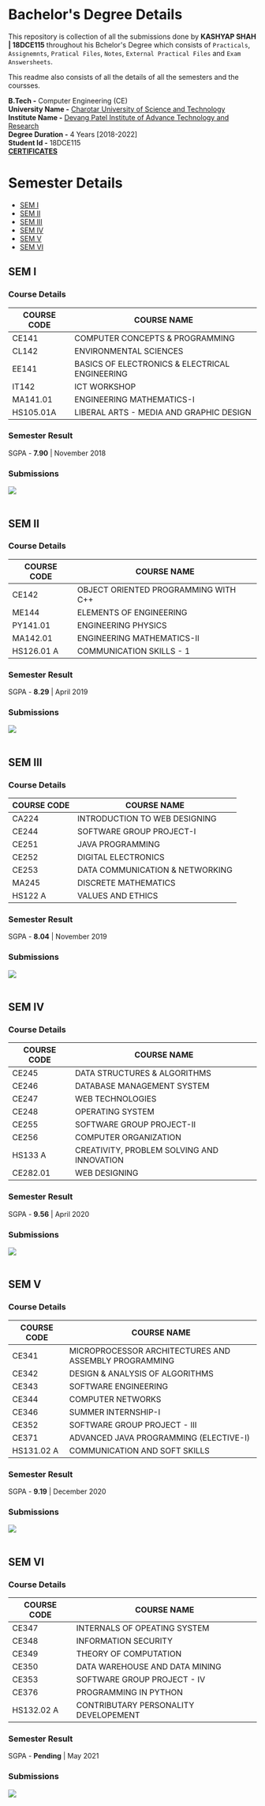 # Bachelor's Degree Details

This repository is collection of all the submissions done by **KASHYAP SHAH | 18DCE115** throughout his Bchelor's Degree which consists of ``Practicals``, ``Assignemnts``, ``Pratical Files``, ``Notes``, ``External Practical Files`` and ``Exam Answersheets``.

This readme also consists of all the details of all the semesters and the coursses. 

**B.Tech -** Computer Engineering (CE) <br>
**University Name -** [Charotar University of Science and Technology](https://www.charusat.ac.in/) <br>
**Institute Name -** [Devang Patel Institute of Advance Technology and Research](https://www.charusat.ac.in/depstar/) <br>
**Degree Duration -** 4 Years [2018-2022] <br>
**Student Id -** 18DCE115 <br>
**[CERTIFICATES](https://github.com/kashyap-shah/College-Documents/tree/main/Certificates)**

# Semester Details
- [SEM I](https://github.com/kashyap-shah/College-Documents#sem-i)
- [SEM II](https://github.com/kashyap-shah/College-Documents#sem-ii)
- [SEM III](https://github.com/kashyap-shah/College-Documents#sem-iii)
- [SEM IV](https://github.com/kashyap-shah/College-Documents#sem-iv)
- [SEM V](https://github.com/kashyap-shah/College-Documents#sem-v)
- [SEM VI](https://github.com/kashyap-shah/College-Documents#sem-vi)

## SEM I
### Course Details
COURSE CODE | COURSE NAME
------------| -------------
CE141     | COMPUTER CONCEPTS & PROGRAMMING
CL142     | ENVIRONMENTAL SCIENCES
EE141     | BASICS OF ELECTRONICS & ELECTRICAL ENGINEERING
IT142     | ICT WORKSHOP
MA141.01  | ENGINEERING MATHEMATICS-I
HS105.01A | LIBERAL ARTS - MEDIA AND GRAPHIC DESIGN
### Semester Result
SGPA - **7.90** | November 2018
### Submissions
[![](https://img.shields.io/badge/Practical_Files_&_Assignments-Click_Here-%23FF0000.svg?&style=flat&logoColor=white&color=white)](https://github.com/kashyap-shah/College-Documents/tree/main/SEM-I)
<br><br>

## SEM II
### Course Details
COURSE CODE | COURSE NAME
------------| -------------
CE142      | OBJECT ORIENTED PROGRAMMING WITH C++
ME144      | ELEMENTS OF ENGINEERING
PY141.01   | ENGINEERING PHYSICS
MA142.01   | ENGINEERING MATHEMATICS-II
HS126.01 A | COMMUNICATION SKILLS - 1 
### Semester Result
SGPA - **8.29** | April 2019
### Submissions
[![](https://img.shields.io/badge/Practical_Files_&_Assignments-Click_Here-%23FF0000.svg?&style=flat&logoColor=white&color=white)](https://github.com/kashyap-shah/College-Documents/tree/main/SEM-II)
<br><br>

## SEM III
### Course Details
COURSE CODE | COURSE NAME
------------| -------------
CA224   | INTRODUCTION TO WEB DESIGNING
CE244   | SOFTWARE GROUP PROJECT-I
CE251   | JAVA PROGRAMMING
CE252   | DIGITAL ELECTRONICS
CE253   | DATA COMMUNICATION & NETWORKING
MA245   | DISCRETE MATHEMATICS
HS122 A | VALUES AND ETHICS
### Semester Result
SGPA - **8.04** | November 2019
### Submissions
[![](https://img.shields.io/badge/Practical_Files_&_Assignments-Click_Here-%23FF0000.svg?&style=flat&logoColor=white&color=white)](https://github.com/kashyap-shah/College-Documents/tree/main/SEM-III)
<br><br>

## SEM IV
### Course Details
COURSE CODE | COURSE NAME
------------| -------------
CE245    | DATA STRUCTURES & ALGORITHMS
CE246    | DATABASE MANAGEMENT SYSTEM
CE247    | WEB TECHNOLOGIES
CE248    | OPERATING SYSTEM
CE255    | SOFTWARE GROUP PROJECT-II
CE256    | COMPUTER ORGANIZATION
HS133 A  | CREATIVITY, PROBLEM SOLVING AND INNOVATION
CE282.01 | WEB DESIGNING
### Semester Result
SGPA - **9.56** | April 2020
### Submissions
[![](https://img.shields.io/badge/Practical_Files_&_Assignments-Click_Here-%23FF0000.svg?&style=flat&logoColor=white&color=white)](https://github.com/kashyap-shah/College-Documents/tree/main/SEM-IV)
<br><br>

## SEM V
### Course Details
COURSE CODE | COURSE NAME
------------| -------------
CE341      | MICROPROCESSOR ARCHITECTURES AND ASSEMBLY PROGRAMMING
CE342      | DESIGN & ANALYSIS OF ALGORITHMS
CE343      | SOFTWARE ENGINEERING
CE344      | COMPUTER NETWORKS
CE346      | SUMMER INTERNSHIP-I
CE352      | SOFTWARE GROUP PROJECT - III
CE371      | ADVANCED JAVA PROGRAMMING (ELECTIVE-I)
HS131.02 A | COMMUNICATION AND SOFT SKILLS
### Semester Result
SGPA - **9.19** | December 2020
### Submissions
[![](https://img.shields.io/badge/Practical_Files_&_Assignments-Click_Here-%23FF0000.svg?&style=flat&logoColor=white&color=white)](https://github.com/kashyap-shah/College-Documents/tree/main/SEM-V)
<br><br>

## SEM VI
### Course Details
COURSE CODE | COURSE NAME
------------| -------------
CE347      | INTERNALS OF OPEATING SYSTEM
CE348      | INFORMATION SECURITY
CE349      | THEORY OF COMPUTATION
CE350      | DATA WAREHOUSE AND DATA MINING
CE353      | SOFTWARE GROUP PROJECT - IV
CE376      | PROGRAMMING IN PYTHON
HS132.02 A | CONTRIBUTARY PERSONALITY DEVELOPEMENT
### Semester Result
SGPA - **Pending** | May 2021
### Submissions
[![](https://img.shields.io/badge/Practical_Files_&_Assignments-Click_Here-%23FF0000.svg?&style=flat&logoColor=white&color=white)](https://github.com/kashyap-shah/College-Documents/tree/main/SEM-VI)
<br><br>
